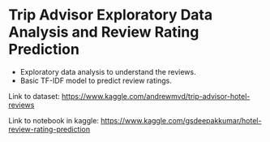 # Trip Advisor Exploratory Data Analysis and Review Rating Prediction

* Exploratory data analysis to understand the reviews.
* Basic TF-IDF model to predict review ratings.

Link to dataset: https://www.kaggle.com/andrewmvd/trip-advisor-hotel-reviews

Link to notebook in kaggle: https://www.kaggle.com/gsdeepakkumar/hotel-review-rating-prediction
